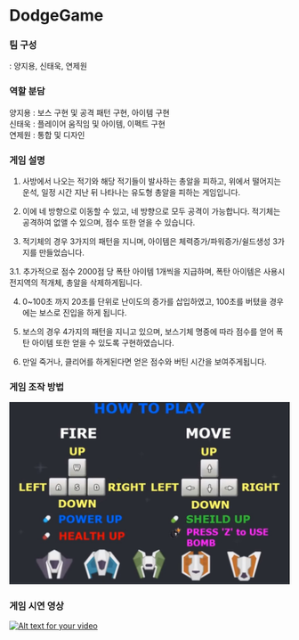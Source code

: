 # DodgeGame

### 팀 구성
: 양지용, 신태욱, 연제원

### 역할 분담
양지용 : 보스 구현 및 공격 패턴 구현, 아이템 구현  
신태욱 : 플레이어 움직임 및 아이템, 이펙트 구현  
연제원 : 통합 및 디자인  

### 게임 설명
1. 사방에서 나오는 적기와 해당 적기들이 발사하는 총알을 피하고, 위에서 떨어지는 운석, 일정 
시간 지난 뒤 나타나는 유도형 총알을 피하는 게임입니다.

2. 이에 네 방향으로 이동할 수 있고, 네 방향으로 모두 공격이 가능합니다. 적기체는 공격하여 
없앨 수 있으며, 점수 또한 얻을 수 있습니다.

3. 적기체의 경우 3가지의 패턴을 지니며, 아이템은 체력증가/파워증가/쉴드생성 3가지를 
만들었습니다.

3.1. 추가적으로 점수 2000점 당 폭탄 아이템 1개씩을 지급하며, 폭탄 아이템은 사용시 전지역의 
적개체, 총알을 삭제하게됩니다.

4. 0~100초 까지 20초를 단위로 난이도의 증가를 삽입하였고, 100초를 버텼을 경우에는 보스로 
진입을 하게 됩니다.

5. 보스의 경우 4가지의 패턴을 지니고 있으며, 보스기체 명중에 따라 점수를 얻어 폭탄 아이템 
또한 얻을 수 있도록 구현하였습니다.

6. 만일 죽거나, 클리어를 하게된다면 얻은 점수와 버틴 시간을 보여주게됩니다.

### 게임 조작 방법
![ex_screenshot](./how_to_play.jpg)

### 게임 시연 영상
[![Alt text for your video](https://img.youtube.com/vi/jLaCnHAu_4I/0.jpg)](https://youtu.be/jLaCnHAu_4I)
